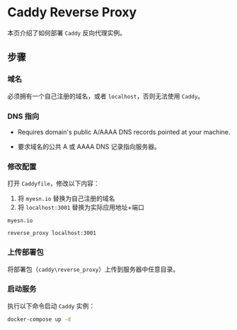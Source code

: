 # Caddy Reverse Proxy

本页介绍了如何部署 `Caddy` 反向代理实例。

## 步骤

### 域名

必须拥有一个自己注册的域名，或者 `localhost`，否则无法使用 `Caddy`。

### DNS 指向

* Requires domain's public A/AAAA DNS records pointed at your machine.

* 要求域名的公共 A 或 AAAA DNS 记录指向服务器。

### 修改配置

打开 `Caddyfile`，修改以下内容：
1. 将 `myesn.io` 替换为自己注册的域名
2. 将 `localhost:3001` 替换为实际应用地址+端口

```
myesn.io

reverse_proxy localhost:3001
```

### 上传部署包

将部署包（`caddy\reverse_proxy`）上传到服务器中任意目录。

### 启动服务

执行以下命令启动 `Caddy` 实例：

```bash
docker-compose up -d
```